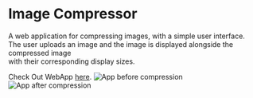 # Image Compressor
A web application for compressing images, with a simple user interface. <br>
The user uploads an image and the image is displayed alongside the compressed image <br>
with their corresponding display sizes. <br>

Check Out WebApp [here](https://imgcomp-app.herokuapp.com/).
![App before compression]("imgcomp/static/images/readme2.png")
![App after compression]("imgcomp/static/images/readme.png")
